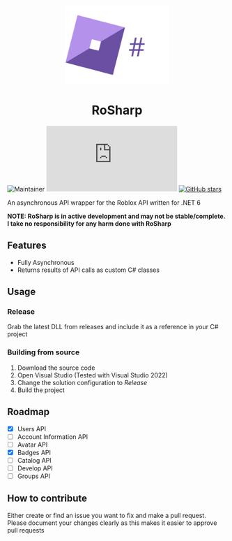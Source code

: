 <div align="center" float="left"><span><img src="rosharp.png" width="240" height="180"></span><h1>RoSharp</h1></div>

![Maintainer](https://img.shields.io/badge/maintainer-grqphical07-blue)
[![GitHub license](https://badgen.net/github/license/Naereen/Strapdown.js)](https://github.com/grqphical07/RoSharp/blob/master/LICENSE.txt)
[![GitHub stars](https://img.shields.io/github/stars/grqphical07/RoSharp.svg?style=social&label=Star&maxAge=2592000)](https://GitHub.com/grqphical07/RoSharp/stargazers/)

An asynchronous API wrapper for the Roblox API written for .NET 6



**NOTE: RoSharp is in active development and may not be stable/complete. I take no responsibility for any harm done with RoSharp**

## Features
- Fully Asynchronous
- Returns results of API calls as custom C# classes

## Usage
### Release

Grab the latest DLL from releases and include it as a reference in your C# project

### Building from source
1. Download the source code
2. Open Visual Studio (Tested with Visual Studio 2022)
3. Change the solution configuration to *Release*
4. Build the project

## Roadmap
- [x] Users API
- [ ] Account Information API
- [ ] Avatar API
- [x] Badges API
- [ ] Catalog API
- [ ] Develop API
- [ ] Groups API

## How to contribute

Either create or find an issue you want to fix and make a pull request. Please document your changes clearly as this makes it easier to approve pull requests


